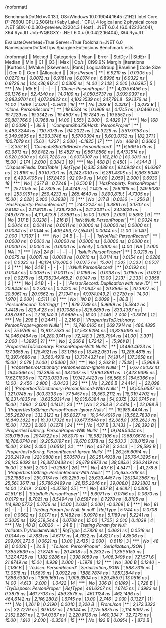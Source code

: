 {noformat}

BenchmarkDotNet=v0.13.1, OS=Windows 10.0.19044.1645 (21H2)
Intel Core i7-7660U CPU 2.50GHz (Kaby Lake), 1 CPU, 4 logical and 2 physical cores
.NET SDK=6.0.300-preview.22204.3
  [Host]     : .NET 6.0.4 (6.0.422.16404), X64 RyuJIT
  Job-WQKGXY : .NET 6.0.4 (6.0.422.16404), X64 RyuJIT

EvaluateOverhead=True  Server=True  Toolchain=.NET 6.0  
Namespace=DotNetTips.Spargine.Extensions.BenchmarkTests  

{noformat}
||                                              Method ||        Categories ||          Mean ||      Error ||     StdDev ||    StdErr ||        Median ||           Min ||            Q1 ||            Q3 ||           Max ||             Op/s ||CI99.9% Margin ||Iterations ||Kurtosis ||MValue ||Skewness ||Rank ||LogicalGroup ||Baseline ||Code Size || Gen 0 || Gen 1 ||Allocated ||
|                                        *'As: IPerson'* |                   ** |      *6.9210 ns* |   *0.0305 ns* |   *0.0270 ns* |  *0.0072 ns* |      *6.9181 ns* |      *6.8874 ns* |      *6.8996 ns* |      *6.9322 ns* |      *6.9726 ns* |     *144,486,812.4* |      *0.0305 ns* |      *14.00* |    *2.148* |  *2.000* |   *0.6395* |    *5* |            *** |       *No* |     *165 B* |      *-* |      *-* |         *-* |
|                                *'Clone: PersonProper'* |                   ** |  *4,035.6456 ns* |  *59.1376 ns* |  *52.4240 ns* | *14.0109 ns* |  *4,050.5737 ns* |  *3,939.9391 ns* |  *3,983.9701 ns* |  *4,073.9822 ns* |  *4,103.3539 ns* |         *247,791.8* |     *59.1376 ns* |      *14.00* |    *1.696* |  *2.000* |  *-0.5613* |   *16* |            *** |       *No* |     *203 B* | *0.2213* |      *-* |   *2,032 B* |
|                               *'Clone: PersonRecord*'* |                   ** |     *19.6534 ns* |   *0.1968 ns* |   *0.1745 ns* |  *0.0466 ns* |     *19.7229 ns* |     *19.3342 ns* |     *19.4807 ns* |     *19.7843 ns* |     *19.8552 ns* |      *50,881,766.0* |      *0.1968 ns* |      *14.00* |    *1.558* |  *2.000* |  *-0.4829* |    *7* |            *** |       *No* |     *168 B* | *0.0098* |      *-* |      *88 B* |
|                    *'ComputeSha256Hash: PersonProper'* |                   ** |  *5,483.3244 ns* | *100.7079 ns* |  *94.2022 ns* | *24.3229 ns* |  *5,517.9153 ns* |  *5,349.9695 ns* |  *5,393.3746 ns* |  *5,570.0394 ns* |  *5,603.0762 ns* |         *182,371.1* |    *100.7079 ns* |      *15.00* |    *1.227* |  *2.000* |  *-0.1825* |   *17* |            *** |       *No* |     *468 B* | *0.3662* |      *-* |   *3,352 B* |
|                    *'ComputeSha256Hash: PersonRecord'* |                   ** |  *6,569.5175 ns* |  *63.9813 ns* |  *59.8482 ns* | *15.4527 ns* |  *6,561.8568 ns* |  *6,473.1514 ns* |  *6,528.2890 ns* |  *6,611.7226 ns* |  *6,697.3907 ns* |         *152,218.2* |     *63.9813 ns* |      *15.00* |    *2.174* |  *2.000* |   *0.3843* |   *19* |            *** |       *No* |     *468 B* | *0.4501* |      *-* |   *4,144 B* |
|                           *'DisposeFields: DataTable'* |            *RefType* |  *6,335.2488 ns* |  *92.0949 ns* |  *81.6397 ns* | *21.8191 ns* |  *6,310.7071 ns* |  *6,242.6010 ns* |  *6,281.4308 ns* |  *6,363.9040 ns* |  *6,493.4105 ns* |         *157,847.0* |     *92.0949 ns* |      *14.00* |    *2.059* |  *2.000* |   *0.6930* |   *18* |            *** |       *No* |   *1,377 B* | *0.7248* |      *-* |   *6,560 B* |
|                          *'HasProperty: PersonProper'* |                   ** |    *257.0155 ns* |   *4.7305 ns* |   *4.4249 ns* |  *1.1425 ns* |    *256.1815 ns* |    *249.9080 ns* |    *253.9151 ns* |    *259.4233 ns* |    *265.4640 ns* |       *3,890,815.5* |      *4.7305 ns* |      *15.00* |    *2.028* |  *2.000* |   *0.3938* |   *10* |            *** |       *No* |     *317 B* | *0.0286* |      *-* |     *256 B* |
|                          *'HasProperty: PersonRecord'* |                   ** |    *243.2247 ns* |   *3.3891 ns* |   *3.1702 ns* |  *0.8185 ns* |    *241.9718 ns* |    *238.7200 ns* |    *241.2031 ns* |    *245.1626 ns* |    *249.0778 ns* |       *4,111,423.8* |      *3.3891 ns* |      *15.00* |    *1.903* |  *2.000* |   *0.5392* |    *9* |            *** |       *No* |     *317 B* | *0.0238* |      *-* |     *216 B* |
|                            *'IsNotNull: PersonProper'* |                   ** |      *0.0024 ns* |   *0.0044 ns* |   *0.0041 ns* |  *0.0011 ns* |      *0.0000 ns* |      *0.0000 ns* |      *0.0000 ns* |      *0.0034 ns* |      *0.0144 ns* | *409,493,777,554.0* |      *0.0044 ns* |      *15.00* |    *5.140* |  *2.000* |   *1.7137* |    *1* |            *** |       *No* |      *24 B* |      *-* |      *-* |         *-* |
|                            *'IsNotNull: PersonRecord'* |                   ** |      *0.0000 ns* |   *0.0000 ns* |   *0.0000 ns* |  *0.0000 ns* |      *0.0000 ns* |      *0.0000 ns* |      *0.0000 ns* |      *0.0000 ns* |      *0.0000 ns* |          *Infinity* |      *0.0000 ns* |      *14.00* |       *NA* |  *2.000* |       *NA* |    *1* |            *** |       *No* |      *24 B* |      *-* |      *-* |         *-* |
|                               *'IsNull: PersonProper'* |                   ** |      *0.0216 ns* |   *0.0075 ns* |   *0.0071 ns* |  *0.0018 ns* |      *0.0210 ns* |      *0.0114 ns* |      *0.0154 ns* |      *0.0286 ns* |      *0.0323 ns* |  *46,194,179,682.6* |      *0.0075 ns* |      *15.00* |    *1.385* |  *3.333* |   *0.0537* |    *2* |            *** |       *No* |      *24 B* |      *-* |      *-* |         *-* |
|                               *'IsNull: PersonRecord'* |                   ** |      *0.0193 ns* |   *0.0047 ns* |   *0.0039 ns* |  *0.0011 ns* |      *0.0196 ns* |      *0.0138 ns* |      *0.0165 ns* |      *0.0212 ns* |      *0.0275 ns* |  *51,795,134,465.2* |      *0.0047 ns* |      *13.00* |    *2.137* |  *2.333* |   *0.3856* |    *2* |            *** |       *No* |      *24 B* |      *-* |      *-* |         *-* |
|              *'PersonRecord: Duplication with new ID'* |                   ** |     *20.8446 ns* |   *0.2730 ns* |   *0.2420 ns* |  *0.0647 ns* |     *20.8865 ns* |     *20.3927 ns* |     *20.6961 ns* |     *20.9862 ns* |     *21.1941 ns* |      *47,974,049.2* |      *0.2730 ns* |      *14.00* |    *1.970* |  *2.000* |  *-0.5111* |    *8* |            *** |       *No* |     *190 B* | *0.0099* |      *-* |      *88 B* |
|                           *'PersonRecord: ToString()'* |                   ** |    *829.7789 ns* |   *5.9699 ns* |   *5.5842 ns* |  *1.4418 ns* |    *829.4123 ns* |    *819.1088 ns* |    *826.6859 ns* |    *833.4367 ns* |    *838.0387 ns* |       *1,205,140.3* |      *5.9699 ns* |      *15.00* |    *2.146* |  *2.000* |  *-0.3576* |   *12* |            *** |       *No* |     *298 B* | *0.2441* |      *-* |   *2,216 B* |
|  *'PropertiesToDictionary: PersonProper-Ignore Nulls'* |                   ** | *13,746.0165 ns* | *269.7914 ns* | *486.4895 ns* | *75.9769 ns* | *13,912.7533 ns* | *12,533.9294 ns* | *13,826.1093 ns* | *14,046.0464 ns* | *14,280.3741 ns* |          *72,748.3* |    *269.7914 ns* |      *41.00* |    *3.391* |  *2.000* |  *-1.3995* |   *21* |            *** |       *No* |   *2,266 B* | *1.7242* |      *-* |  *15,968 B* |
|    *'PropertiesToDictionary: PersonProper-With Nulls'* |                   ** | *13,480.4623 ns* | *137.3658 ns* | *128.4921 ns* | *33.1765 ns* | *13,452.0531 ns* | *13,286.4815 ns* | *13,397.4686 ns* | *13,560.4919 ns* | *13,737.4321 ns* |          *74,181.4* |    *137.3658 ns* |      *15.00* |    *2.078* |  *2.000* |   *0.5460* |   *20* |            *** |       *No* |   *2,263 B* | *1.7548* |      *-* |  *15,968 B* |
|  *'PropertiesToDictionary: PersonRecord-Ignore Nulls'* |                   ** | *17,677.6432 ns* | *164.5366 ns* | *137.3955 ns* | *38.1067 ns* | *17,690.8981 ns* | *17,423.9395 ns* | *17,627.1805 ns* | *17,730.0339 ns* | *17,942.4423 ns* |          *56,568.6* |    *164.5366 ns* |      *13.00* |    *2.456* |  *2.000* |  *-0.0433* |   *22* |            *** |       *No* |   *2,266 B* | *2.4414* |      *-* |  *22,098 B* |
|    *'PropertiesToDictionary: PersonRecord-With Nulls'* |                   ** | *18,505.6537 ns* | *321.0745 ns* | *300.3333 ns* | *77.5457 ns* | *18,560.2112 ns* | *18,019.4702 ns* | *18,231.4835 ns* | *18,635.9314 ns* | *19,035.6384 ns* |          *54,037.5* |    *321.0745 ns* |      *15.00* |    *1.960* |  *2.000* |   *0.1412* |   *23* |            *** |       *No* |   *2,263 B* | *2.4414* |      *-* |  *22,098 B* |
|      *'PropertiesToString: PersonProper-Ignore Nulls'* |                   ** | *19,089.4474 ns* | *355.2620 ns* | *332.3123 ns* | *85.8027 ns* | *19,044.4916 ns* | *18,562.7838 ns* | *18,849.3622 ns* | *19,391.7328 ns* | *19,677.5848 ns* |          *52,385.0* |    *355.2620 ns* |      *15.00* |    *1.723* |  *2.000* |   *0.1278* |   *24* |            *** |       *No* |     *437 B* | *3.1433* |      *-* |  *28,393 B* |
|        *'PropertiesToString: PersonProper-With Nulls'* |                   ** | *19,046.5344 ns* | *318.0159 ns* | *297.4722 ns* | *76.8070 ns* | *18,982.1106 ns* | *18,687.6678 ns* | *18,786.0748 ns* | *19,205.8197 ns* | *19,670.0378 ns* |          *52,503.0* |    *318.0159 ns* |      *15.00* |    *2.194* |  *2.000* |   *0.6513* |   *24* |            *** |       *No* |     *437 B* | *3.2043* |      *-* |  *28,593 B* |
|      *'PropertiesToString: PersonRecord-Ignore Nulls'* |                   ** | *26,256.6094 ns* | *236.2419 ns* | *220.9808 ns* | *57.0570 ns* | *26,251.4938 ns* | *25,764.3295 ns* | *26,142.9092 ns* | *26,387.0438 ns* | *26,679.9973 ns* |          *38,085.6* |    *236.2419 ns* |      *15.00* |    *2.859* |  *2.000* |  *-0.2887* |   *26* |            *** |       *No* |     *437 B* | *4.5471* |      *-* |  *41,278 B* |
|        *'PropertiesToString: PersonRecord-With Nulls'* |                   ** | *25,635.7518 ns* | *292.1883 ns* | *259.0174 ns* | *69.2253 ns* | *25,633.4457 ns* | *25,134.3567 ns* | *25,561.3617 ns* | *25,786.9499 ns* | *26,105.2246 ns* |          *39,008.0* |    *292.1883 ns* |      *14.00* |    *2.619* |  *2.000* |  *-0.3758* |   *25* |            *** |       *No* |     *437 B* | *4.6082* | *0.0305* |  *41,517 B* |
|                            *'StripNull: PersonProper'* |                   ** |      *8.6971 ns* |   *0.0756 ns* |   *0.0670 ns* |  *0.0179 ns* |      *8.7025 ns* |      *8.5494 ns* |      *8.6587 ns* |      *8.7278 ns* |      *8.8105 ns* |     *114,980,577.3* |      *0.0756 ns* |      *14.00* |    *2.638* |  *2.000* |  *-0.3269* |    *6* |            *** |       *No* |      *91 B* |      *-* |      *-* |         *-* |
|                    *'Testing Param for Null: != null'* |            *RefType* |      *5.1744 ns* |   *0.0708 ns* |   *0.0662 ns* |  *0.0171 ns* |      *5.1482 ns* |      *5.0978 ns* |      *5.1189 ns* |      *5.2241 ns* |      *5.3035 ns* |     *193,259,544.4* |      *0.0708 ns* |      *15.00* |    *1.705* |  *2.000* |   *0.4039* |    *4* |            *** |       *No* |      *48 B* | *0.0026* |      *-* |      *24 B* |
| *'Testing Param for Null: Validate.TryValidateNull()'* |            *RefType* |      *4.7826 ns* |   *0.0621 ns* |   *0.0519 ns* |  *0.0144 ns* |      *4.7831 ns* |      *4.6717 ns* |      *4.7632 ns* |      *4.8217 ns* |      *4.8506 ns* |     *209,091,273.6* |      *0.0621 ns* |      *13.00* |    *2.435* |  *2.000* |  *-0.6119* |    *3* |            *** |       *No* |      *48 B* | *0.0026* |      *-* |      *24 B* |
|                               *'ToJson: PersonProper'* | *Serialization,JSON* |  *1,385.8639 ns* |  *21.8749 ns* |  *20.4618 ns* |  *5.2832 ns* |  *1,389.5153 ns* |  *1,327.4725 ns* |  *1,382.9286 ns* |  *1,398.6059 ns* |  *1,406.3498 ns* |         *721,571.6* |     *21.8749 ns* |      *15.00* |    *4.938* |  *2.000* |  *-1.5978* |   *13* |            *** |       *No* |     *306 B* | *0.1240* |      *-* |   *1,136 B* |
|                               *'ToJson: PersonRecord'* | *Serialization,JSON* |  *1,888.7315 ns* |  *13.0516 ns* |  *11.5699 ns* |  *3.0922 ns* |  *1,888.7874 ns* |  *1,857.2844 ns* |  *1,886.5330 ns* |  *1,895.1661 ns* |  *1,908.3904 ns* |         *529,455.9* |     *13.0516 ns* |      *14.00* |    *4.613* |  *2.000* |  *-1.0422* |   *14* |            *** |       *No* |     *306 B* | *0.1869* |      *-* |   *1,728 B* |
|                           *'TryDispose: PersonProper'* |            *RefType* |    *461.6207 ns* |   *1.6745 ns* |   *1.3983 ns* |  *0.3878 ns* |    *461.7703 ns* |    *459.3578 ns* |    *461.1124 ns* |    *462.1496 ns* |    *464.6142 ns* |       *2,166,280.8* |      *1.6745 ns* |      *13.00* |    *2.746* |  *2.000* |   *0.1327* |   *11* |            *** |       *No* |   *1,261 B* | *0.3190* | *0.0010* |   *2,920 B* |
|                                             *FromJson* |                   ** |  *2,172.3322 ns* |  *32.7279 ns* |  *30.6137 ns* |  *7.9044 ns* |  *2,175.5875 ns* |  *2,114.9097 ns* |  *2,152.8261 ns* |  *2,194.0367 ns* |  *2,220.8126 ns* |         *460,334.7* |     *32.7279 ns* |      *15.00* |    *1.910* |  *2.000* |  *-0.3564* |   *15* |            *** |       *No* |     *192 B* | *0.0954* |      *-* |     *872 B* |
